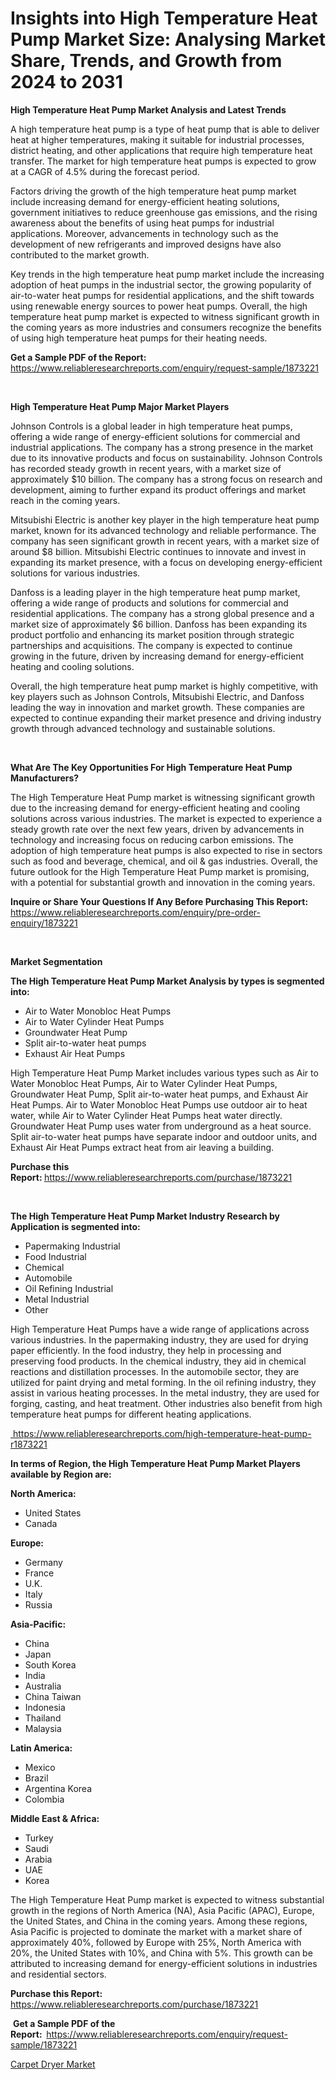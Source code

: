 <p><h1>Insights into High Temperature Heat Pump Market Size: Analysing Market Share, Trends, and Growth from 2024 to 2031</h1></p><p><strong>High Temperature Heat Pump Market Analysis and Latest Trends</strong></p>
<p><p>A high temperature heat pump is a type of heat pump that is able to deliver heat at higher temperatures, making it suitable for industrial processes, district heating, and other applications that require high temperature heat transfer. The market for high temperature heat pumps is expected to grow at a CAGR of 4.5% during the forecast period.</p><p>Factors driving the growth of the high temperature heat pump market include increasing demand for energy-efficient heating solutions, government initiatives to reduce greenhouse gas emissions, and the rising awareness about the benefits of using heat pumps for industrial applications. Moreover, advancements in technology such as the development of new refrigerants and improved designs have also contributed to the market growth.</p><p>Key trends in the high temperature heat pump market include the increasing adoption of heat pumps in the industrial sector, the growing popularity of air-to-water heat pumps for residential applications, and the shift towards using renewable energy sources to power heat pumps. Overall, the high temperature heat pump market is expected to witness significant growth in the coming years as more industries and consumers recognize the benefits of using high temperature heat pumps for their heating needs.</p></p>
<p><strong>Get a Sample PDF of the Report:&nbsp;</strong> <a href="https://www.reliableresearchreports.com/enquiry/request-sample/1873221">https://www.reliableresearchreports.com/enquiry/request-sample/1873221</a></p>
<p>&nbsp;</p>
<p><strong>High Temperature Heat Pump Major Market Players</strong></p>
<p><p>Johnson Controls is a global leader in high temperature heat pumps, offering a wide range of energy-efficient solutions for commercial and industrial applications. The company has a strong presence in the market due to its innovative products and focus on sustainability. Johnson Controls has recorded steady growth in recent years, with a market size of approximately $10 billion. The company has a strong focus on research and development, aiming to further expand its product offerings and market reach in the coming years.</p><p>Mitsubishi Electric is another key player in the high temperature heat pump market, known for its advanced technology and reliable performance. The company has seen significant growth in recent years, with a market size of around $8 billion. Mitsubishi Electric continues to innovate and invest in expanding its market presence, with a focus on developing energy-efficient solutions for various industries.</p><p>Danfoss is a leading player in the high temperature heat pump market, offering a wide range of products and solutions for commercial and residential applications. The company has a strong global presence and a market size of approximately $6 billion. Danfoss has been expanding its product portfolio and enhancing its market position through strategic partnerships and acquisitions. The company is expected to continue growing in the future, driven by increasing demand for energy-efficient heating and cooling solutions.</p><p>Overall, the high temperature heat pump market is highly competitive, with key players such as Johnson Controls, Mitsubishi Electric, and Danfoss leading the way in innovation and market growth. These companies are expected to continue expanding their market presence and driving industry growth through advanced technology and sustainable solutions.</p></p>
<p>&nbsp;</p>
<p><strong>What Are The Key Opportunities For High Temperature Heat Pump Manufacturers?</strong></p>
<p><p>The High Temperature Heat Pump market is witnessing significant growth due to the increasing demand for energy-efficient heating and cooling solutions across various industries. The market is expected to experience a steady growth rate over the next few years, driven by advancements in technology and increasing focus on reducing carbon emissions. The adoption of high temperature heat pumps is also expected to rise in sectors such as food and beverage, chemical, and oil & gas industries. Overall, the future outlook for the High Temperature Heat Pump market is promising, with a potential for substantial growth and innovation in the coming years.</p></p>
<p><strong>Inquire or Share Your Questions If Any Before Purchasing This Report:</strong> <a href="https://www.reliableresearchreports.com/enquiry/pre-order-enquiry/1873221">https://www.reliableresearchreports.com/enquiry/pre-order-enquiry/1873221</a></p>
<p>&nbsp;</p>
<p><strong>Market Segmentation</strong></p>
<p><strong>The High Temperature Heat Pump Market Analysis by types is segmented into:</strong></p>
<p><ul><li>Air to Water Monobloc Heat Pumps</li><li>Air to Water Cylinder Heat Pumps</li><li>Groundwater Heat Pump</li><li>Split air-to-water heat pumps</li><li>Exhaust Air Heat Pumps</li></ul></p>
<p><p>High Temperature Heat Pump Market includes various types such as Air to Water Monobloc Heat Pumps, Air to Water Cylinder Heat Pumps, Groundwater Heat Pump, Split air-to-water heat pumps, and Exhaust Air Heat Pumps. Air to Water Monobloc Heat Pumps use outdoor air to heat water, while Air to Water Cylinder Heat Pumps heat water directly. Groundwater Heat Pump uses water from underground as a heat source. Split air-to-water heat pumps have separate indoor and outdoor units, and Exhaust Air Heat Pumps extract heat from air leaving a building.</p></p>
<p><strong>Purchase this Report:&nbsp;</strong><a href="https://www.reliableresearchreports.com/purchase/1873221">https://www.reliableresearchreports.com/purchase/1873221</a></p>
<p>&nbsp;</p>
<p><strong>The High Temperature Heat Pump Market Industry Research by Application is segmented into:</strong></p>
<p><ul><li>Papermaking Industrial</li><li>Food Industrial</li><li>Chemical</li><li>Automobile</li><li>Oil Refining Industrial</li><li>Metal Industrial</li><li>Other</li></ul></p>
<p><p>High Temperature Heat Pumps have a wide range of applications across various industries. In the papermaking industry, they are used for drying paper efficiently. In the food industry, they help in processing and preserving food products. In the chemical industry, they aid in chemical reactions and distillation processes. In the automobile sector, they are utilized for paint drying and metal forming. In the oil refining industry, they assist in various heating processes. In the metal industry, they are used for forging, casting, and heat treatment. Other industries also benefit from high temperature heat pumps for different heating applications.</p></p>
<p><a href="https://www.reliableresearchreports.com/high-temperature-heat-pump-r1873221">&nbsp;https://www.reliableresearchreports.com/high-temperature-heat-pump-r1873221</a></p>
<p><strong>In terms of Region, the High Temperature Heat Pump Market Players available by Region are:</strong></p>
<p>
    <p> <strong> North America: </strong>
        <ul>
            <li>United States</li>
            <li>Canada</li>
        </ul>
        </p> 
    <p> <strong> Europe: </strong>
        <ul>
            <li>Germany</li>
            <li>France</li>
            <li>U.K.</li>
            <li>Italy</li>
            <li>Russia</li>
        </ul>
        </p> 
    <p> <strong> Asia-Pacific: </strong>
        <ul>
            <li>China</li>
            <li>Japan</li>
            <li>South Korea</li>
            <li>India</li>
            <li>Australia</li>
            <li>China Taiwan</li>
            <li>Indonesia</li>
            <li>Thailand</li>
            <li>Malaysia</li>
        </ul>
        </p> 
    <p> <strong> Latin America: </strong>
        <ul>
            <li>Mexico</li>
            <li>Brazil</li>
            <li>Argentina Korea</li>
            <li>Colombia</li>
        </ul>
        </p> 
    <p> <strong> Middle East & Africa: </strong>
        <ul>
            <li>Turkey</li>
            <li>Saudi</li>
            <li>Arabia</li>
            <li>UAE</li>
            <li>Korea</li>
        </ul>
    </p>
    </p>
<p><p>The High Temperature Heat Pump market is expected to witness substantial growth in the regions of North America (NA), Asia Pacific (APAC), Europe, the United States, and China in the coming years. Among these regions, Asia Pacific is projected to dominate the market with a market share of approximately 40%, followed by Europe with 25%, North America with 20%, the United States with 10%, and China with 5%. This growth can be attributed to increasing demand for energy-efficient solutions in industries and residential sectors.</p></p>
<p><strong>Purchase this Report: </strong><a href="https://www.reliableresearchreports.com/purchase/1873221">https://www.reliableresearchreports.com/purchase/1873221</a></p>
<p>&nbsp;<strong>Get a Sample PDF of the Report:&nbsp;&nbsp;</strong><a href="https://www.reliableresearchreports.com/enquiry/request-sample/1873221">https://www.reliableresearchreports.com/enquiry/request-sample/1873221</a></p>
<p><strong></strong></p>
<p><p><a href="https://github.com/RoccoManning/Market-Research-Report-List-4/blob/main/carpet-dryer-market.md">Carpet Dryer Market</a></p></p>